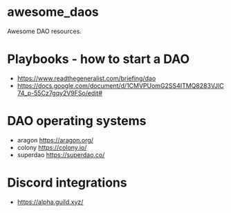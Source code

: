 # awesome_daos
Awesome DAO resources.

# Playbooks - how to start a DAO

- https://www.readthegeneralist.com/briefing/dao
- https://docs.google.com/document/d/1CMVPUomG2SS4ITMQ8283VJlC74_p-55Cz7gqy2V9FSo/edit#

# DAO operating systems
- aragon https://aragon.org/
- colony https://colony.io/
- superdao https://superdao.co/

# Discord integrations
- https://alpha.guild.xyz/

